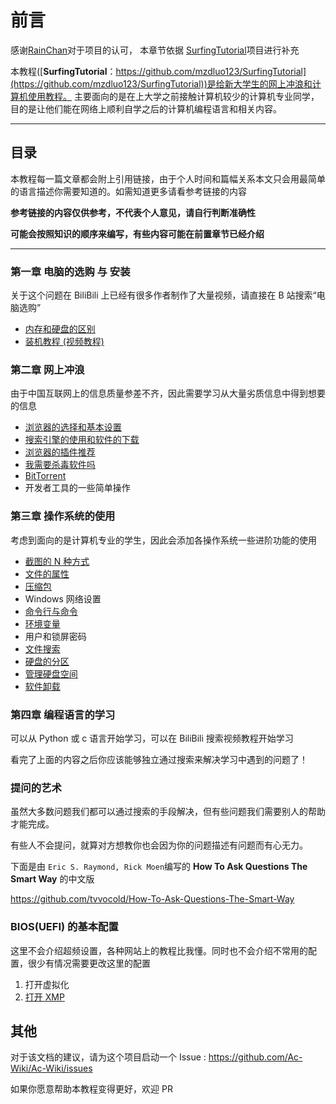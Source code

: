 # 前言

感谢[RainChan](https://github.com/mzdluo123)对于项目的认可，
本章节依据 [SurfingTutorial](https://github.com/mzdluo123/SurfingTutorial)项目进行补充

本教程([**SurfingTutorial**：https://github.com/mzdluo123/SurfingTutorial](https://github.com/mzdluo123/SurfingTutorial))是给新大学生的网上冲浪和计算机使用教程。
主要面向的是在上大学之前接触计算机较少的计算机专业同学，目的是让他们能在网络上顺利自学之后的计算机编程语言和相关内容。

---

## 目录

本教程每一篇文章都会附上引用链接，由于个人时间和篇幅关系本文只会用最简单的语言描述你需要知道的。如需知道更多请看参考链接的内容

**参考链接的内容仅供参考，不代表个人意见，请自行判断准确性**

**可能会按照知识的顺序来编写，有些内容可能在前置章节已经介绍**

---

### 第一章 电脑的选购 与 安装

关于这个问题在 BiliBili 上已经有很多作者制作了大量视频，请直接在 B 站搜索“电脑选购”

- [内存和硬盘的区别](./SurfingTutorial/chap1/ram_disk.md)
- [装机教程 (视频教程)](https://www.bilibili.com/video/av818609247/)

### 第二章 网上冲浪

由于中国互联网上的信息质量参差不齐，因此需要学习从大量劣质信息中得到想要的信息

- [浏览器的选择和基本设置](./SurfingTutorial/chap2/browser_choose.md)
- [搜索引擎的使用和软件的下载](./SurfingTutorial/chap2/search_engine.md)
- [浏览器的插件推荐](./SurfingTutorial/chap2/browser_plugins_recommend.md)
- [我需要杀毒软件吗](./SurfingTutorial/chap2/antivirus.md)
- [BitTorrent](./SurfingTutorial/chap2/bit_torrent.md)
- 开发者工具的一些简单操作

### 第三章 操作系统的使用

考虑到面向的是计算机专业的学生，因此会添加各操作系统一些进阶功能的使用

- [截图的 N 种方式](./SurfingTutorial/chap3/screenshot_ways.md)
- [文件的属性](./SurfingTutorial/chap3/file_attributes.md)
- [压缩包](./SurfingTutorial/chap3/unzip.md)
- Windows 网络设置
- [命令行与命令](./SurfingTutorial/chap3/command.md)
- [环境变量](./SurfingTutorial/chap3/environment_variables.md)
- 用户和锁屏密码
- [文件搜索](./SurfingTutorial/chap3/file_search.md)
- [硬盘的分区](./SurfingTutorial/chap3/windows_disk.md)
- [管理硬盘空间](./SurfingTutorial/chap3/disk_management.md)
- [软件卸载](./SurfingTutorial/chap3/uninstall.md)

### 第四章 编程语言的学习

可以从 Python 或 c 语言开始学习，可以在 BiliBili 搜索视频教程开始学习

看完了上面的内容之后你应该能够独立通过搜索来解决学习中遇到的问题了！

### 提问的艺术

虽然大多数问题我们都可以通过搜索的手段解决，但有些问题我们需要别人的帮助才能完成。

有些人不会提问，就算对方想教你也会因为你的问题描述有问题而有心无力。

下面是由 `Eric S. Raymond, Rick Moen`编写的 **How To Ask Questions The Smart Way** 的中文版

<https://github.com/tvvocold/How-To-Ask-Questions-The-Smart-Way>

### BIOS(UEFI) 的基本配置

这里不会介绍超频设置，各种网站上的教程比我懂。同时也不会介绍不常用的配置，很少有情况需要更改这里的配置

1. 打开虚拟化
1. [打开 XMP](./SurfingTutorial/chap4/XMP.md)

## 其他

对于该文档的建议，请为这个项目启动一个 Issue :
<https://github.com/Ac-Wiki/Ac-Wiki/issues>

如果你愿意帮助本教程变得更好，欢迎 PR
